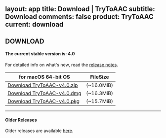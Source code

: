 layout: app
title: Download | TryToAAC
subtitle: Download
comments: false
product: TryToAAC
current: download
---

## <strong>DOWNLOAD</strong>

#### <b>The current stable version is: 4.0</b>

For detailed info on what's new, read the [release notes](./changelog.html).

for macOS 64-bit OS | FileSize
------------------------------ | -------------------------
[Download TryToAAC-v4.0.zip](http://www.filefactory.com/file/c4z8ppop6r5/TryToAAC-4.0.zip)    | (~16.0MiB)
[Download TryToAAC-v4.0.dmg](http://www.filefactory.com/file/5vrdbybrnf3l/TryToAAC-4.0.dmg)    | (~16.3MiB)
[Download TryToAAC-v4.0.pkg](http://www.filefactory.com/file/8vihd2l1ond/TryToAAC-4.0.pkg.zip)    | (~15.7MiB)

---

#### Older Releases
Older releases are available [here](./old-download.html).
